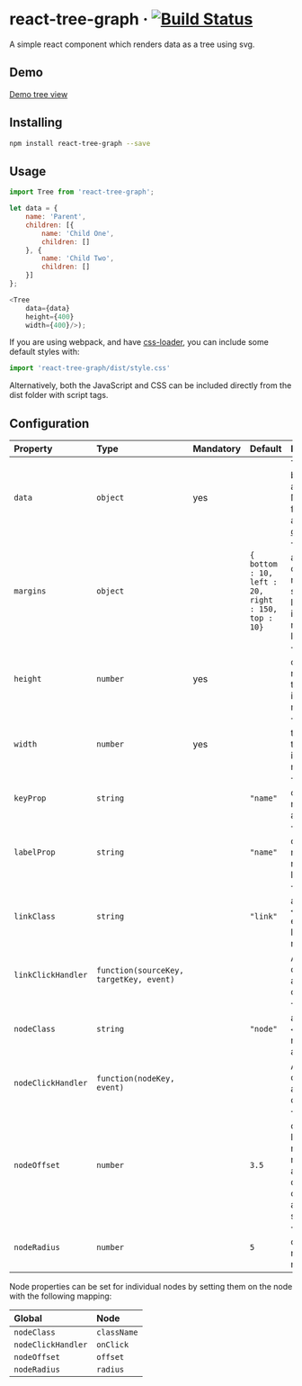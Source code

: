 react-tree-graph &middot; [![Build Status](https://travis-ci.org/jpb12/react-tree-graph.svg?branch=master)](https://travis-ci.org/jpb12/react-tree-graph)
================
A simple react component which renders data as a tree using svg.

Demo
----

[Demo tree view](http://jpb12.github.io/tree-viewer/)

Installing
----------
```sh
npm install react-tree-graph --save
```

Usage
-----

```javascript
import Tree from 'react-tree-graph';

let data = {
	name: 'Parent',
	children: [{
		name: 'Child One',
		children: []
	}, {
		name: 'Child Two',
		children: []
	}]
};

<Tree
	data={data}
	height={400}
	width={400}/>);
```

If you are using webpack, and have [css-loader](https://www.npmjs.com/package/css-loader), you can include some default styles with:

```javascript
import 'react-tree-graph/dist/style.css'
```

Alternatively, both the JavaScript and CSS can be included directly from the dist folder with script tags.

Configuration
-------------

| Property | Type | Mandatory | Default | Description |
|:---|:---|:---|:---|:---|
| `data` | `object` | yes | | The data to be rendered as a tree. Must be in a format accepted by [d3.hierarchy](https://github.com/d3/d3-hierarchy/blob/master/README.md#hierarchy). |
| `margins` | `object` | | `{ bottom : 10, left : 20, right : 150, top : 10}` | The margins around the content.  The right margin should be larger to include the rendered label text. |
| `height` | `number` | yes | | The height of the rendered tree, including margins. |
| `width` | `number` | yes | | The width of the rendered tree, including margins. |
| `keyProp` | `string` | | `"name"` | The property on each node to use as a key. |
| `labelProp` | `string` | | `"name"` | The property on each node to render as label text. |
| `linkClass` | `string` | | `"link"` | The class to add to each `<path>` element linking two nodes. |
| `linkClickHandler` | `function(sourceKey, targetKey, event)` | | | A function called when a link is clicked. |
| `nodeClass` | `string` | | `"node"` | The class to add to each `<g>` element, representing a node. |
| `nodeClickHandler` | `function(nodeKey, event)` | | | A function called when a node is clicked. |
| `nodeOffset` | `number` | | `3.5` | The height offset for the label of a node.  May need to be adjusted depending on radius and font size. |
| `nodeRadius` | `number` | | `5` | The radius of the rendered node. |

Node properties can be set for individual nodes by setting them on the node with the following mapping:

| Global | Node |
|:---|:---|
| `nodeClass` | `className` |
| `nodeClickHandler` | `onClick` |
| `nodeOffset` | `offset` |
| `nodeRadius` | `radius` |